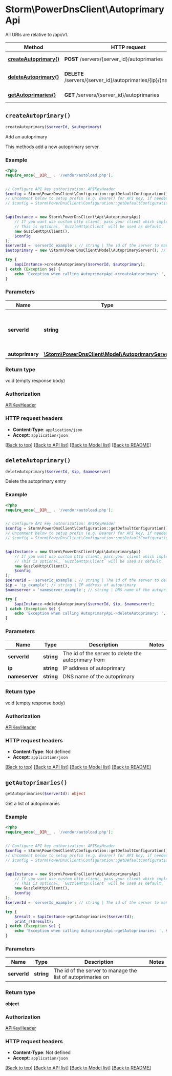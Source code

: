 # Storm\PowerDnsClient\AutoprimaryApi

All URIs are relative to /api/v1.

Method | HTTP request | Description
------------- | ------------- | -------------
[**createAutoprimary()**](AutoprimaryApi.md#createAutoprimary) | **POST** /servers/{server_id}/autoprimaries | Add an autoprimary
[**deleteAutoprimary()**](AutoprimaryApi.md#deleteAutoprimary) | **DELETE** /servers/{server_id}/autoprimaries/{ip}/{nameserver} | Delete the autoprimary entry
[**getAutoprimaries()**](AutoprimaryApi.md#getAutoprimaries) | **GET** /servers/{server_id}/autoprimaries | Get a list of autoprimaries


## `createAutoprimary()`

```php
createAutoprimary($serverId, $autoprimary)
```

Add an autoprimary

This methods add a new autoprimary server.

### Example

```php
<?php
require_once(__DIR__ . '/vendor/autoload.php');


// Configure API key authorization: APIKeyHeader
$config = Storm\PowerDnsClient\Configuration::getDefaultConfiguration()->setApiKey('X-API-Key', 'YOUR_API_KEY');
// Uncomment below to setup prefix (e.g. Bearer) for API key, if needed
// $config = Storm\PowerDnsClient\Configuration::getDefaultConfiguration()->setApiKeyPrefix('X-API-Key', 'Bearer');


$apiInstance = new Storm\PowerDnsClient\Api\AutoprimaryApi(
    // If you want use custom http client, pass your client which implements `GuzzleHttp\ClientInterface`.
    // This is optional, `GuzzleHttp\Client` will be used as default.
    new GuzzleHttp\Client(),
    $config
);
$serverId = 'serverId_example'; // string | The id of the server to manage the list of autoprimaries on
$autoprimary = new \Storm\PowerDnsClient\Model\AutoprimaryServer(); // \Storm\PowerDnsClient\Model\AutoprimaryServer

try {
    $apiInstance->createAutoprimary($serverId, $autoprimary);
} catch (Exception $e) {
    echo 'Exception when calling AutoprimaryApi->createAutoprimary: ', $e->getMessage(), PHP_EOL;
}
```

### Parameters

Name | Type | Description  | Notes
------------- | ------------- | ------------- | -------------
 **serverId** | **string**| The id of the server to manage the list of autoprimaries on |
 **autoprimary** | [**\Storm\PowerDnsClient\Model\AutoprimaryServer**](../Model/AutoprimaryServer.md)|  |

### Return type

void (empty response body)

### Authorization

[APIKeyHeader](../../README.md#APIKeyHeader)

### HTTP request headers

- **Content-Type**: `application/json`
- **Accept**: `application/json`

[[Back to top]](#) [[Back to API list]](../../README.md#endpoints)
[[Back to Model list]](../../README.md#models)
[[Back to README]](../../README.md)

## `deleteAutoprimary()`

```php
deleteAutoprimary($serverId, $ip, $nameserver)
```

Delete the autoprimary entry

### Example

```php
<?php
require_once(__DIR__ . '/vendor/autoload.php');


// Configure API key authorization: APIKeyHeader
$config = Storm\PowerDnsClient\Configuration::getDefaultConfiguration()->setApiKey('X-API-Key', 'YOUR_API_KEY');
// Uncomment below to setup prefix (e.g. Bearer) for API key, if needed
// $config = Storm\PowerDnsClient\Configuration::getDefaultConfiguration()->setApiKeyPrefix('X-API-Key', 'Bearer');


$apiInstance = new Storm\PowerDnsClient\Api\AutoprimaryApi(
    // If you want use custom http client, pass your client which implements `GuzzleHttp\ClientInterface`.
    // This is optional, `GuzzleHttp\Client` will be used as default.
    new GuzzleHttp\Client(),
    $config
);
$serverId = 'serverId_example'; // string | The id of the server to delete the autoprimary from
$ip = 'ip_example'; // string | IP address of autoprimary
$nameserver = 'nameserver_example'; // string | DNS name of the autoprimary

try {
    $apiInstance->deleteAutoprimary($serverId, $ip, $nameserver);
} catch (Exception $e) {
    echo 'Exception when calling AutoprimaryApi->deleteAutoprimary: ', $e->getMessage(), PHP_EOL;
}
```

### Parameters

Name | Type | Description  | Notes
------------- | ------------- | ------------- | -------------
 **serverId** | **string**| The id of the server to delete the autoprimary from |
 **ip** | **string**| IP address of autoprimary |
 **nameserver** | **string**| DNS name of the autoprimary |

### Return type

void (empty response body)

### Authorization

[APIKeyHeader](../../README.md#APIKeyHeader)

### HTTP request headers

- **Content-Type**: Not defined
- **Accept**: `application/json`

[[Back to top]](#) [[Back to API list]](../../README.md#endpoints)
[[Back to Model list]](../../README.md#models)
[[Back to README]](../../README.md)

## `getAutoprimaries()`

```php
getAutoprimaries($serverId): object
```

Get a list of autoprimaries

### Example

```php
<?php
require_once(__DIR__ . '/vendor/autoload.php');


// Configure API key authorization: APIKeyHeader
$config = Storm\PowerDnsClient\Configuration::getDefaultConfiguration()->setApiKey('X-API-Key', 'YOUR_API_KEY');
// Uncomment below to setup prefix (e.g. Bearer) for API key, if needed
// $config = Storm\PowerDnsClient\Configuration::getDefaultConfiguration()->setApiKeyPrefix('X-API-Key', 'Bearer');


$apiInstance = new Storm\PowerDnsClient\Api\AutoprimaryApi(
    // If you want use custom http client, pass your client which implements `GuzzleHttp\ClientInterface`.
    // This is optional, `GuzzleHttp\Client` will be used as default.
    new GuzzleHttp\Client(),
    $config
);
$serverId = 'serverId_example'; // string | The id of the server to manage the list of autoprimaries on

try {
    $result = $apiInstance->getAutoprimaries($serverId);
    print_r($result);
} catch (Exception $e) {
    echo 'Exception when calling AutoprimaryApi->getAutoprimaries: ', $e->getMessage(), PHP_EOL;
}
```

### Parameters

Name | Type | Description  | Notes
------------- | ------------- | ------------- | -------------
 **serverId** | **string**| The id of the server to manage the list of autoprimaries on |

### Return type

**object**

### Authorization

[APIKeyHeader](../../README.md#APIKeyHeader)

### HTTP request headers

- **Content-Type**: Not defined
- **Accept**: `application/json`

[[Back to top]](#) [[Back to API list]](../../README.md#endpoints)
[[Back to Model list]](../../README.md#models)
[[Back to README]](../../README.md)

